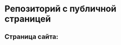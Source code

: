 # Репозиторий с публичной страницей
## Страница сайта:

<!-- Вставить ссылку на публичную страницу -->